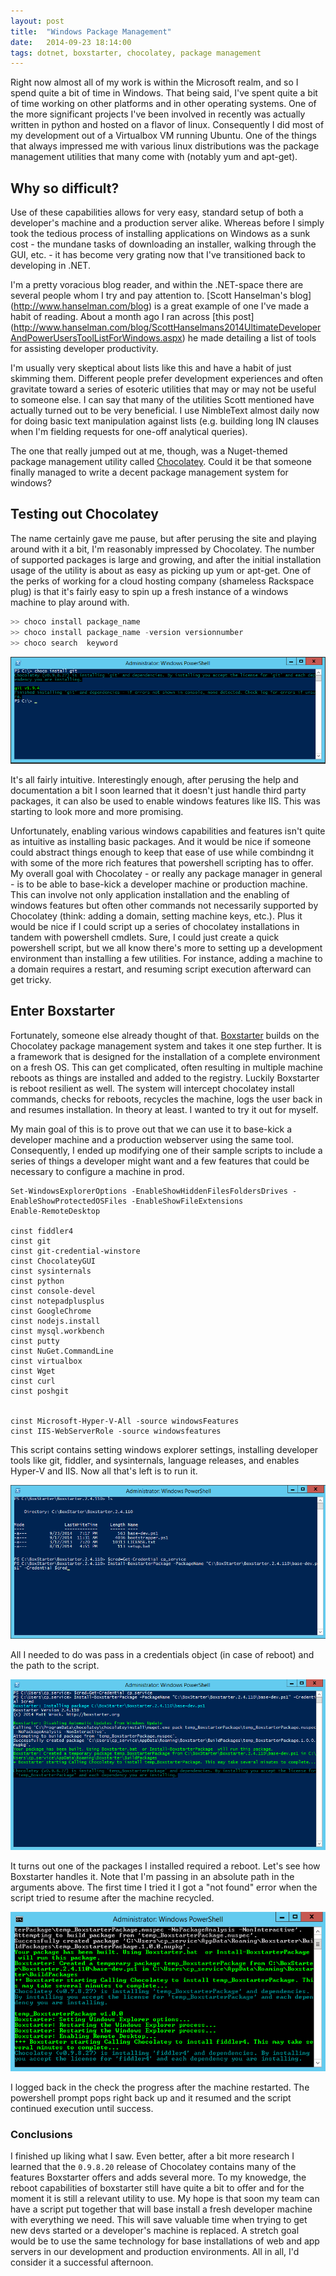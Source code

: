 ```yaml
---
layout: post
title:  "Windows Package Management"
date:   2014-09-23 18:14:00
tags: dotnet, boxstarter, chocolatey, package management
---
```




Right now almost all of my work is within the Microsoft realm, and so I spend quite a bit of time in Windows. That being said, I've spent quite a bit of time working on other platforms and in other operating systems. One of the more significant projects I've been involved in recently was actually written in python and hosted on a flavor of linux. Consequently I did most of my development out of a Virtualbox VM running Ubuntu. One of the things that always impressed me with various linux distributions was the package management utilities that many come with (notably yum and apt-get).

## Why so difficult?

Use of these capabilities allows for very easy, standard setup of both a developer's machine and a production server alike. Whereas before I simply took the tedious process of installing applications on Windows as a sunk cost - the mundane tasks of downloading an installer, walking through the GUI, etc. - it has become very grating now that I've transitioned back to developing in .NET.

I'm a pretty voracious blog reader, and within the .NET-space there are several people whom I try and pay attention to. [Scott Hanselman's blog] (http://www.hanselman.com/blog) is a great example of one I've made a habit of reading. About a month ago I ran across [this post] (http://www.hanselman.com/blog/ScottHanselmans2014UltimateDeveloperAndPowerUsersToolListForWindows.aspx) he made detailing a list of tools for assisting developer productivity.

I'm usually very skeptical about lists like this and have a habit of just skimming them. Different people prefer development experiences and often gravitate toward a series of esoteric utilities that may or may not be useful to someone else. I can say that many of the utilities Scott mentioned have actually turned out to be very beneficial. I use NimbleText almost daily now for doing basic text manipulation against lists (e.g. building long IN clauses when I'm fielding requests for one-off analytical queries).

The one that really jumped out at me, though, was a Nuget-themed package management utility called  [Chocolatey](https://chocolatey.org/). Could it be that someone finally managed to write a decent package management system for windows?

## Testing out Chocolatey

The name certainly gave me pause, but after perusing the site and playing around with it a bit, I'm reasonably impressed by Chocolatey. The number of supported packages is large and growing, and after the initial installation usage of the utility is about as easy as picking up yum or apt-get. One of the perks of working for a cloud hosting company (shameless Rackspace plug) is that it's fairly easy to spin up a fresh instance of a windows machine to play around with.


```powershell
>> choco install package_name
>> choco install package_name -version versionnumber
>> choco search  keyword
```

![Chocolatey goodness](/img/choco-install-git.png)

It's all fairly intuitive. Interestingly enough, after perusing the help and documentation a bit I soon learned that it doesn't just handle third party packages, it can also be used to enable windows features like IIS. This was starting to look more and more promising.

Unfortunately, enabling various windows capabilities and features isn't quite as intuitive as installing basic packages. And it would be nice if someone could abstract things enough to keep that ease of use while combindng it with some of the more rich features that powershell scripting has to offer. My overall goal with Chocolatey - or really any package manager in general - is to be able to base-kick a developer machine or production machine. This can involve not only application installation and the enabling of windows features but often other commands not necessarily supported by Chocolatey (think: adding a domain, setting machine keys, etc.). Plus it would be nice if I could script up a series of chocolatey installations in tandem with powershell cmdlets. Sure, I could just create a quick powershell script, but we all know there's more to setting up a development environment than installing a few utilities. For instance, adding a machine to a domain requires a restart, and resuming script execution afterward can get tricky.

## Enter Boxstarter

Fortunately, someone else already thought of that. [Boxstarter](http://boxstarter.org/) builds on the Chocolatey package management system and takes it one step further. It is a framework that is designed for the installation of a complete environment on a fresh OS. This can get complicated, often resulting in multiple machine reboots as things are installed and added to the registry. Luckily Boxstarter is reboot resilient as well. The system will intercept chocolatey install commands, checks for reboots, recycles the machine, logs the user back in and resumes installation. In theory at least. I wanted to try it out for myself.

My main goal of this is to prove out that we can use it to base-kick a developer machine and a production webserver using the same tool. Consequently, I ended up modifying one of their sample scripts to include a series of things a developer might want and a few features that could be necessary to configure a machine in prod.

```
Set-WindowsExplorerOptions -EnableShowHiddenFilesFoldersDrives -EnableShowProtectedOSFiles -EnableShowFileExtensions
Enable-RemoteDesktop

cinst fiddler4
cinst git
cinst git-credential-winstore
cinst ChocolateyGUI
cinst sysinternals
cinst python
cinst console-devel
cinst notepadplusplus
cinst GoogleChrome
cinst nodejs.install
cinst mysql.workbench
cinst putty
cinst NuGet.CommandLine
cinst virtualbox
cinst Wget
cinst curl
cinst poshgit


cinst Microsoft-Hyper-V-All -source windowsFeatures
cinst IIS-WebServerRole -source windowsfeatures
```

This script contains setting windows explorer settings, installing developer tools like git, fiddler, and sysinternals, language releases, and enables Hyper-V and IIS. Now all that's left is to run it.

![Start it up](/img/boxstarter-kickoff.png)

All I needed to do was pass in a credentials object (in case of reboot) and the path to the script.

![Running](/img/boxstarter-installing.png)

It turns out one of the packages I installed required a reboot. Let's see how Boxstarter handles it. Note that I'm passing in an absolute path in the arguments above. The first time I tried it I got a "not found" error when the script tried to resume after the machine recycled.

![Rebooted](/img/boxstarter-restart.png)

I logged back in the check the progress after the machine restarted. The powershell prompt pops right back up and it resumed and the script continued execution until success.


### Conclusions

I finished up liking what I saw. Even better, after a bit more research I learned that the `0.9.8.20` release of Chocolatey contains many of the features Boxstarter offers and adds several more. To my knowedge, the reboot capabilities of boxstarter still have quite a bit to offer and for the moment it is still a relevant utility to use. My hope is that soon my team can have a script put together that will base install a fresh developer machine with everything we need. This will save valuable time when trying to get new devs started or a developer's machine is replaced. A stretch goal would be to use the same technology for base installations of web and app servers in our development and production environments. All in all, I'd consider it a successful afternoon.
